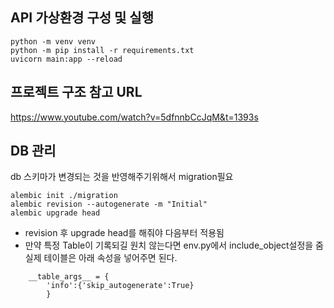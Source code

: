 ## API 가상환경 구성 및 실행

```
python -m venv venv
python -m pip install -r requirements.txt
uvicorn main:app --reload
```

## 프로젝트 구조 참고 URL

https://www.youtube.com/watch?v=5dfnnbCcJqM&t=1393s

## DB 관리

db 스키마가 변경되는 것을 반영해주기위해서 migration필요

```
alembic init ./migration
alembic revision --autogenerate -m "Initial"
alembic upgrade head
```

- revision 후 upgrade head를 해줘야 다음부터 적용됨
- 만약 특정 Table이 기록되길 원치 않는다면 env.py에서 include_object설정을 줌  
  실제 테이블은 아래 속성을 넣어주면 된다.

```
    __table_args__ = {
        'info':{'skip_autogenerate':True}
        }
```
